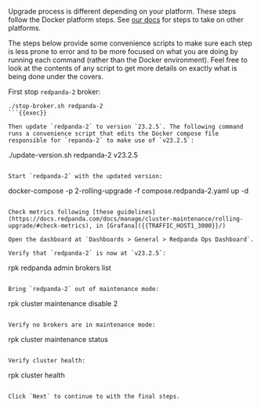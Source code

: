 Upgrade process is different depending on your platform. These steps follow the Docker platform steps. See [our docs](https://docs.redpanda.com/docs/manage/cluster-maintenance/rolling-upgrade/#upgrade-your-version) for steps to take on other platforms.

The steps below provide some convenience scripts to make sure each step is less prone to error and to be more focused on what you are doing by running each command (rather than the Docker environment). Feel free to look at the contents of any script to get more details on exactly what is being done under the covers.

First stop `redpanda-2` broker:

```
./stop-broker.sh redpanda-2
```{{exec}}

Then update `redpanda-2` to version `23.2.5`. The following command runs a convenience script that edits the Docker compose file responsible for `repanda-2` to make use of `v23.2.5`:

```
./update-version.sh redpanda-2 v23.2.5
```{{exec}}

Start `redpanda-2` with the updated version:

```
docker-compose -p 2-rolling-upgrade -f compose.redpanda-2.yaml up -d
```{{exec}}

Check metrics following [these guidelines](https://docs.redpanda.com/docs/manage/cluster-maintenance/rolling-upgrade/#check-metrics), in [Grafana]({{TRAFFIC_HOST1_3000}}/)

Open the dashboard at `Dashboards > General > Redpanda Ops Dashboard`.

Verify that `redpanda-2` is now at `v23.2.5`:

```
rpk redpanda admin brokers list
```{{exec}}

Bring `redpanda-2` out of maintenance mode:

```
rpk cluster maintenance disable 2
```{{exec}}

Verify no brokers are in maintenance mode:

```
rpk cluster maintenance status
```{{exec}}

Verify cluster health:

```
rpk cluster health
```{{exec}}

Click `Next` to continue to with the final steps.

